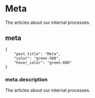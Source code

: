 # Meta

The articles about our internal processes.

## meta

    {
        "post_title": "Meta",
        "color": "green-500",
        "hover_color": "green-600"
    }

### meta.description

The articles about our internal processes.
